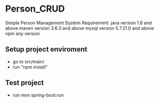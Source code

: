 # Person_CRUD
Simple Person Management System
Requirement: java version 1.8 and above
			 maven version 3.6.3 and above
			 mysql version 5.7.21.0 and above
			 npm any version

## Setup project enviroment
- go to src/main/
- run "npm install"
## Test project
- run mvn spring-boot:run